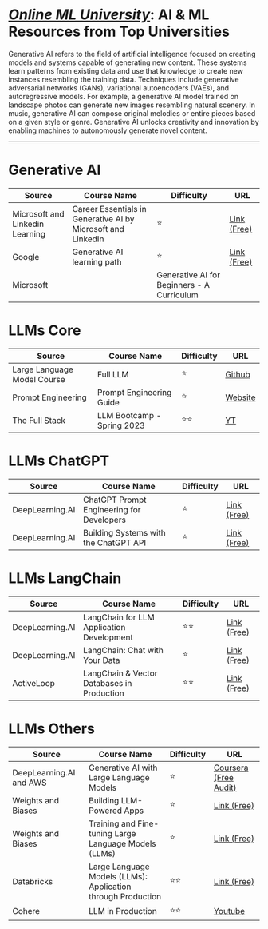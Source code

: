 # [***Online ML University***]((https://github.com/azminewasi/online-ml-university/)): **AI & ML Resources from Top Universities**
Generative AI refers to the field of artificial intelligence focused on creating models and systems capable of generating new content. These systems learn patterns from existing data and use that knowledge to create new instances resembling the training data. Techniques include generative adversarial networks (GANs), variational autoencoders (VAEs), and autoregressive models. For example, a generative AI model trained on landscape photos can generate new images resembling natural scenery. In music, generative AI can compose original melodies or entire pieces based on a given style or genre. Generative AI unlocks creativity and innovation by enabling machines to autonomously generate novel content.




---


# **Generative AI**
| Source | Course Name | Difficulty | URL |
| --- | --- |  --- | --- |
| Microsoft and Linkedin Learning | Career Essentials in Generative AI by Microsoft and LinkedIn         | ⭐ | [Link (Free)](https://www.linkedin.com/learning/paths/career-essentials-in-generative-ai-by-microsoft-and-linkedin)           |
| Google |  Generative AI learning path       | ⭐ | [Link (Free)](https://www.cloudskillsboost.google/journeys/118)           |
| Microsoft | | Generative AI for Beginners - A Curriculum || ⭐|[URL](https://github.com/microsoft/generative-ai-for-beginners?azminewasi.github.io) |


# **LLMs Core**
| Source | Course Name | Difficulty | URL |
| --- | --- |  --- | --- |
| Large Language Model Course | Full LLM | ⭐ | [Github](https://github.com/mlabonne/llm-course) | 
| Prompt Engineering | Prompt Engineering Guide | ⭐ | [Website](https://www.promptingguide.ai/) |
| The Full Stack | LLM Bootcamp - Spring 2023 | ⭐⭐ | [YT](https://www.youtube.com/playlist?list=PL1T8fO7ArWleyIqOy37OVXsP4hFXymdOZ) |

# **LLMs ChatGPT**
| Source | Course Name | Difficulty | URL |
| --- | --- |  --- | --- |
| DeepLearning.AI |  ChatGPT Prompt Engineering for Developers       | ⭐ | [Link (Free)](https://learn.deeplearning.ai/)           |
| DeepLearning.AI |  Building Systems with the ChatGPT API       | ⭐ | [Link (Free)](https://learn.deeplearning.ai/)           |

# **LLMs LangChain**
| Source | Course Name | Difficulty | URL |
| --- | --- |  --- | --- |
| DeepLearning.AI |  LangChain for LLM Application Development       | ⭐⭐ | [Link (Free)](https://learn.deeplearning.ai/)           |
| DeepLearning.AI |  LangChain: Chat with Your Data       | ⭐ | [Link (Free)](https://www.deeplearning.ai/short-courses/langchain-chat-with-your-data/)           |
| ActiveLoop | LangChain & Vector Databases in Production | ⭐⭐ | [Link (Free)](https://learn.activeloop.ai/courses/langchain) |

# **LLMs Others**
| Source | Course Name | Difficulty | URL |
| --- | --- |  --- | --- |
| DeepLearning.AI and AWS |  Generative AI with Large Language Models      | ⭐ | [Coursera (Free Audit)](https://www.coursera.org/learn/generative-ai-with-llms)           |
| Weights and Biases | Building LLM-Powered Apps | ⭐ | [Link (Free)](https://www.wandb.courses/courses/building-llm-powered-apps)           |
| Weights and Biases | Training and Fine-tuning Large Language Models (LLMs) | ⭐ | [Link (Free)](https://www.wandb.courses/courses/training-fine-tuning-LLMs) |
| Databricks | Large Language Models (LLMs): Application through Production | ⭐⭐ | [Link (Free)](https://customer-academy.databricks.com/learn/course/internal/view/elearning/1749/large-language-models-llms-application-through-production) |
| Cohere | LLM in Production | ⭐⭐ | [Youtube](https://www.youtube.com/playlist?list=PL3vkEKxWd-us5YvvuvYkjP_QGlgUq3tpA) |

